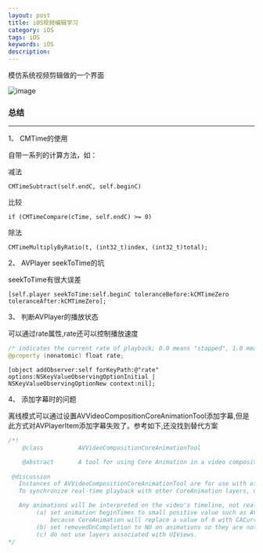 ```yaml
---
layout: post
title: iOS视频编辑学习
category: iOS
tags: iOS
keywords: iOS
description:
---
```


模仿系统视频剪辑做的一个界面

![image](../../../upload/Untitled.gif)

###	总结
---

1、	CMTime的使用

自带一系列的计算方法，如：

减法

`CMTimeSubtract(self.endC, self.beginC)`

比较

`if (CMTimeCompare(cTime, self.endC) >= 0)`

除法

`CMTimeMultiplyByRatio(t, (int32_t)index, (int32_t)total);`

2、	AVPlayer seekToTime的坑

seekToTime有很大误差

`[self.player seekToTime:self.beginC toleranceBefore:kCMTimeZero toleranceAfter:kCMTimeZero];`

3、	判断AVPlayer的播放状态

可以通过rate属性,rate还可以控制播放速度

```swift
/* indicates the current rate of playback; 0.0 means "stopped", 1.0 means "play at the natural rate of the current item" */
@property (nonatomic) float rate;
```

`[object addObserver:self forKeyPath:@"rate" options:NSKeyValueObservingOptionInitial | NSKeyValueObservingOptionNew context:nil];`

4、	添加字幕时的问题

离线模式可以通过设置AVVideoCompositionCoreAnimationTool添加字幕,但是此方式对AVPlayerItem添加字幕失败了。参考如下,还没找到替代方案

```swift
/*!
    @class			AVVideoCompositionCoreAnimationTool

    @abstract		A tool for using Core Animation in a video composition.
    
 @discussion
   Instances of AVVideoCompositionCoreAnimationTool are for use with offline rendering (AVAssetExportSession and AVAssetReader), not with AVPlayer.
   To synchronize real-time playback with other CoreAnimation layers, use AVSynchronizedLayer.

   Any animations will be interpreted on the video's timeline, not real-time, so 
		(a) set animation beginTimes to small positive value such as AVCoreAnimationBeginTimeAtZero rather than 0, 
		    because CoreAnimation will replace a value of 0 with CACurrentMediaTime(); 
		(b) set removedOnCompletion to NO on animations so they are not automatically removed;
		(c) do not use layers associated with UIViews.
*/
```